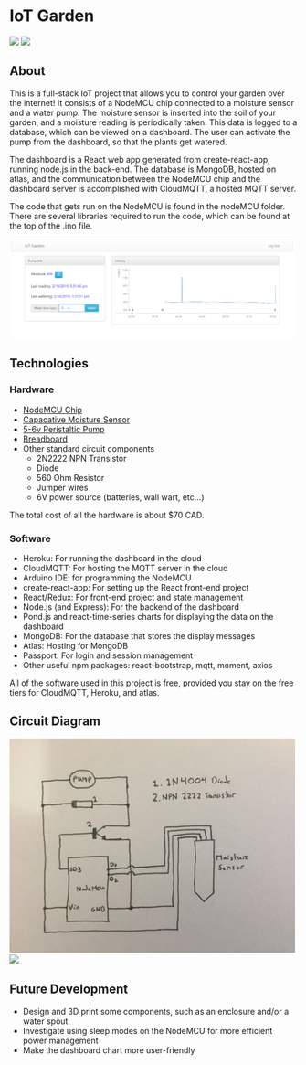 # IoT Garden

<img src="/pics/pic1.JPG" width="500">

<img src="/pics/pic2.JPG" width="500">

## About

This is a full-stack IoT project that allows you to control your garden over the internet! It consists of a NodeMCU chip connected to a moisture sensor and a water pump. The moisture sensor is inserted into the soil of your garden, and a moisture reading is periodically taken. This data is logged to a database, which can be viewed on a dashboard. The user can activate the pump from the dashboard, so that the plants get watered. 

The dashboard is a React web app generated from create-react-app, running node.js in the back-end. The database is MongoDB, hosted on atlas, and the communication between the NodeMCU chip and the dashboard server is accomplished with CloudMQTT, a hosted MQTT server.

The code that gets run on the NodeMCU is found in the nodeMCU folder. There are several libraries required to run the code, which can be found at the top of the .ino file.

<img src="/pics/dashboard.png" width="500">

## Technologies

### Hardware
- <a href="https://www.amazon.ca/gp/product/B06VV39XD8/ref=oh_aui_detailpage_o06_s00?ie=UTF8&psc=1" target="_blank">NodeMCU Chip</a>
- <a href="https://elmwoodelectronics.ca/products/adafruit-stemma-soil-sensor-i2c-capacitive-moisture-sensor" target="_blank">Capacative Moisture Sensor</a>
- <a href="https://elmwoodelectronics.ca/products/peristaltic-liquid-pump-with-silicone-tubing-5v-to-6v-dc-power" target="_blank">5-6v Peristaltic Pump</a>
- <a href="https://www.amazon.ca/gp/product/B07589R1Q3/ref=oh_aui_detailpage_o06_s00?ie=UTF8&psc=1" target="_blank">Breadboard</a>
- Other standard circuit components
  - 2N2222 NPN Transistor
  - Diode
  - 560 Ohm Resistor
  - Jumper wires
  - 6V power source (batteries, wall wart, etc...)

The total cost of all the hardware is about $70 CAD.
  
### Software
- Heroku: For running the dashboard in the cloud
- CloudMQTT: For hosting the MQTT server in the cloud
- Arduino IDE: for programming the NodeMCU
- create-react-app: For setting up the React front-end project
- React/Redux: For front-end project and state management
- Node.js (and Express): For the backend of the dashboard
- Pond.js and react-time-series charts for displaying the data on the dashboard
- MongoDB: For the database that stores the display messages
- Atlas: Hosting for MongoDB
- Passport: For login and session management
- Other useful npm packages: react-bootstrap, mqtt, moment, axios

All of the software used in this project is free, provided you stay on the free tiers for CloudMQTT, Heroku, and atlas.

## Circuit Diagram

<img src="/pics/diagram.JPG" width="500">

<img src="/pics/top_view.JPG" width="500">

## Future Development
- Design and 3D print some components, such as an enclosure and/or a water spout
- Investigate using sleep modes on the NodeMCU for more efficient power management
- Make the dashboard chart more user-friendly
